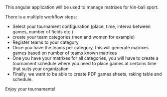This angular application will be used to manage matrixes for kin-ball sport.

There is a multiple workflow steps:
* Select your tournament configuration (place, time, interva between games, number of fields etc.)
* create your team categories (men and women for example)
* Register teams to your category
* Once you have the teams per category, this will generate matrixes games based on number of teams known matrixes
* One you have your matrixes for all categories, you will have to create a tournament schedule where you need to place games at certains time that suits your organization
* Finally, we want to be able to create PDF games sheets, raking table and schedule.

Enjoy your tournaments!